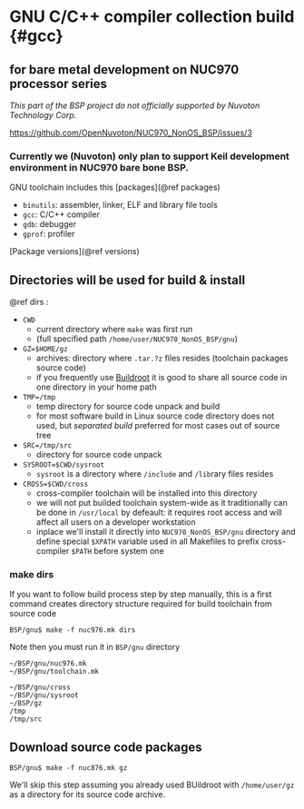 # GNU C/C++ compiler collection build {#gcc}
## for bare metal development on NUC970 processor series

*This part of the BSP project do not officially supported by Nuvoton Technology Corp.*

https://github.com/OpenNuvoton/NUC970_NonOS_BSP/issues/3

### Currently we (Nuvoton) only plan to support Keil development environment  in NUC970 bare bone BSP.

GNU toolchain includes this [packages](@ref packages)

* `binutils`: assembler, linker, ELF and library file tools
* `gcc`: C/C++ compiler
* `gdb`: debugger
* `gprof`: profiler

[Package versions](@ref versions)

## Directories will be used for build & install

@ref dirs :

* `CWD`
	* current directory where `make` was first run
	* (full specified path `/home/user/NUC970_NonOS_BSP/gnu`)
* `GZ=$HOME/gz`
	* archives: directory where `.tar.?z` files resides (toolchain packages source code)
	* if you frequently use [Buildroot](https://buildroot.org/) it is good to share
		all source code in one directory in your home path
* `TMP=/tmp`
	* temp directory for source code unpack and build
	* for most software build in Linux source code directory does not used,
		but *separated build* preferred for most cases out of source tree
* `SRC=/tmp/src`
	* directory for source code unpack
* `SYSROOT=$CWD/sysroot`
	* `sysroot` is a directory where `/include` and `/lib`rary files resides
* `CROSS=$CWD/cross`
	* cross-compiler toolchain will be installed into this directory
	* we will not put builded toolchain system-wide as it traditionally
		can be done in `/usr/local` by defeault: it requires root access
		and will affect all users on a developer workstation
	* inplace we'll install it directly into `NUC970_NonOS_BSP/gnu` directory
		and define special `$XPATH` variable used in all Makefiles to prefix
		cross-compiler `$PATH` before system one

### make dirs

If you want to follow build process step by step manually,
this is a first command creates directory structure
required for build toolchain from source code

```
BSP/gnu$ make -f nuc976.mk dirs
```
Note then you must run it in `BSP/gnu` directory
```
~/BSP/gnu/nuc976.mk
~/BSP/gnu/toolchain.mk

~/BSP/gnu/cross
~/BSP/gnu/sysroot
~/BSP/gz
/tmp
/tmp/src
```

## Download source code packages

```
BSP/gnu$ make -f nuc876.mk gz
```

We'll skip this step assuming you already used BUildroot with `/home/user/gz`
as a directory for its source code archive.
